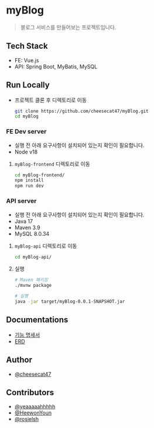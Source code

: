 # myBlog

> 블로그 서비스를 만들어보는 프로젝트입니다.

## Tech Stack

- FE: Vue.js
- API: Spring Boot, MyBatis, MySQL

## Run Locally

- 프로젝트 클론 후 디렉토리로 이동

    ```bash
    git clone https://github.com/cheesecat47/myBlog.git
    cd myBlog
    ```

### FE Dev server

- 실행 전 아래 요구사항이 설치되어 있는지 확인이 필요합니다.
- Node v18

1. `myBlog-frontend` 디렉토리로 이동

    ```bash
    cd myBlog-frontend/
    npm install
    npm run dev
    ```

### API server

- 실행 전 아래 요구사항이 설치되어 있는지 확인이 필요합니다.
- Java 17
- Maven 3.9
- MySQL 8.0.34

1. `myBlog-api` 디렉토리로 이동

    ```bash
    cd myBlog-api/
    ```

2. 실행

    ```bash
    # Maven 패키징
    ./mvnw package

    # 실행
    java -jar target/myBlog-0.0.1-SNAPSHOT.jar
    ```

## Documentations

- [기능 명세서](docs/feature-spec.md)
- [ERD](docs/ERD.md)

## Author

- [@cheesecat47](https://github.com/cheesecat47)

## Contributors

- [@yeaaaaahhhhh](https://github.com/yeaaaaahhhhh)
- [@HeewonYoun](https://github.com/HeewonYoun)
- [@rosielsh](https://github.com/rosielsh)
